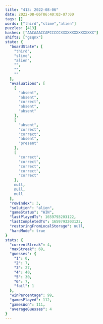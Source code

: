 ```yaml
---
title: "413: 2022-08-06"
date: 2022-08-06T06:40:03-07:00
tags: []
words: ["third","slime","alien"]
puzzles: [413]
hashes: ["AACAAACCAPCCCCCXXXXXXXXXXXXXXX"]
shifts: ["gsqnx"]
state: {
  "boardState": [
    "third",
    "slime",
    "alien",
    "",
    "",
    ""
  ],
  "evaluations": [
    [
      "absent",
      "absent",
      "correct",
      "absent",
      "absent"
    ],
    [
      "absent",
      "correct",
      "correct",
      "absent",
      "present"
    ],
    [
      "correct",
      "correct",
      "correct",
      "correct",
      "correct"
    ],
    null,
    null,
    null
  ],
  "rowIndex": 3,
  "solution": "alien",
  "gameStatus": "WIN",
  "lastPlayedTs": 1659793203122,
  "lastCompletedTs": 1659793203122,
  "restoringFromLocalStorage": null,
  "hardMode": true
}
stats: {
  "currentStreak": 4,
  "maxStreak": 69,
  "guesses": {
    "1": 0,
    "2": 7,
    "3": 27,
    "4": 40,
    "5": 30,
    "6": 7,
    "fail": 1
  },
  "winPercentage": 99,
  "gamesPlayed": 112,
  "gamesWon": 111,
  "averageGuesses": 4
}
---
```


<!-- more -->
